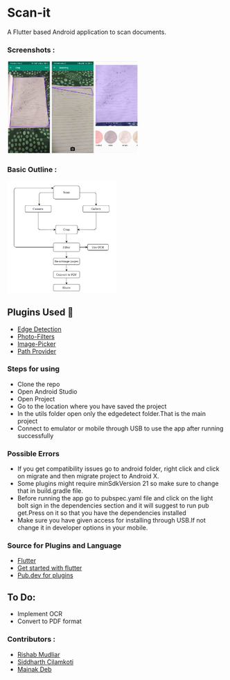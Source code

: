 # Scan-it
<p>A Flutter based Android application to scan documents.</p>

### Screenshots :
<img src ='https://github.com/Mainakdeb/Scan-it/blob/master/images/collage_3_compressed.jpg' width = 60%>

### Basic Outline :
<img src ='https://github.com/Mainakdeb/Scan-it/blob/master/images/diagram_1.png' width = 50%>


## Plugins Used :rocket: ##
<ul>
  <li><a href ='https://pub.dev/packages/edge_detection'>Edge Detection</a></li>
  <li><a href='https://pub.dev/packages/photofilters'>Photo-Filters</a></li>
  <li><a href='https://pub.dev/packages/image_picker'>Image-Picker</a></li>
  <li><a href='https://pub.dev/packages/path_provider'>Path Provider</a></li>
 </ul>
<h3> Steps for using</h3>
<ul>
  <li> Clone the repo</li>
  <li>Open Android Studio</li>
  <li>Open Project</li>
  <li>Go to the location where you have saved the project</li>
  <li>In the utils folder open only the edgedetect folder.That is the main project</li>
  <li>Connect to emulator or mobile through USB to use the app after running  successfully</li>
</ul>
<h3> Possible Errors </h3>
<ul>
  <li>If you get compatibility issues go to android folder, right click and click on migrate and then migrate project to Android X.</li>
  <li>Some plugins might require minSdkVersion 21 so make sure to change that in build.gradle file.</li>
  <li>Before running the app go to pubspec.yaml file and click on the light bolt sign in the dependencies section and it will suggest to run pub get.Press on it so that you have the dependencies installed</li>
  <li>Make sure you have given access for installing through USB.If not change it in developer options in your mobile.</li>
 </ul>
 <h3>Source for Plugins and Language</h3>
 <ul>
 <li><a href='https://flutter.dev/'>Flutter</a></li>
 <li><a href='https://flutter.dev/docs/get-started/install'>Get started with flutter</a></li>
 <li><a href='https://pub.dev/'>Pub.dev for plugins</a>
 </ul>
 
 ## To Do:
 * Implement OCR
 * Convert to PDF format

<h3>Contributors :</h3>
<ul>
  <li><a href='https://github.com/lazyCodes7'>Rishab Mudliar</a></li>
  <li><a href='https://github.com/siddharthc30'>Siddharth Cilamkoti</a></li>
  <li><a href='https://github.com/Mainakdeb'>Mainak Deb</a></li>
